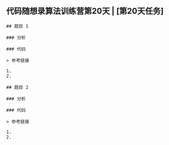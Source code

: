 ## 代码随想录算法训练营第20天 | [第20天任务]

	## 题目 1

	### 分析

	### 代码

	> 参考链接

	1.
	2.

	## 题目 2

	### 分析

	### 代码

	> 参考链接

	1.
	2.
	